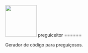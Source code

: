 <img src="https://raw.githubusercontent.com/ronymmoura/preguiceitor/master/sloth.png" width="100">
preguiceitor
======

Gerador de código para preguiçosos.
